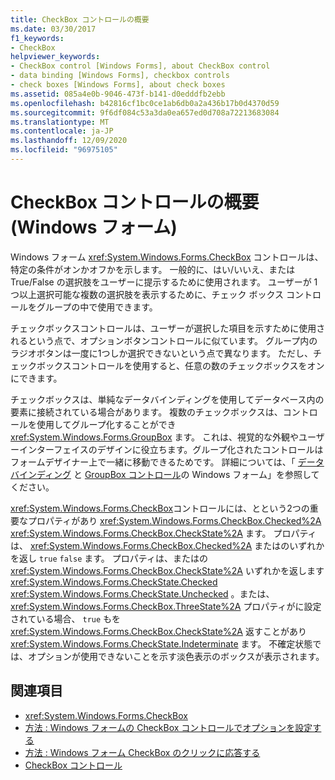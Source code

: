 ```yaml
---
title: CheckBox コントロールの概要
ms.date: 03/30/2017
f1_keywords:
- CheckBox
helpviewer_keywords:
- CheckBox control [Windows Forms], about CheckBox control
- data binding [Windows Forms], checkbox controls
- check boxes [Windows Forms], about check boxes
ms.assetid: 085a4e0b-9046-473f-b141-d0edddfb2ebb
ms.openlocfilehash: b42816cf1bc0ce1ab6db0a2a436b17b0d4370d59
ms.sourcegitcommit: 9f6df084c53a3da0ea657ed0d708a72213683084
ms.translationtype: MT
ms.contentlocale: ja-JP
ms.lasthandoff: 12/09/2020
ms.locfileid: "96975105"
---
```

# <a name="checkbox-control-overview-windows-forms"></a>CheckBox コントロールの概要 (Windows フォーム)
Windows フォーム <xref:System.Windows.Forms.CheckBox> コントロールは、特定の条件がオンかオフかを示します。 一般的に、はい/いいえ、または True/False の選択肢をユーザーに提示するために使用されます。 ユーザーが 1 つ以上選択可能な複数の選択肢を表示するために、チェック ボックス コントロールをグループの中で使用できます。  
  
 チェックボックスコントロールは、ユーザーが選択した項目を示すために使用されるという点で、オプションボタンコントロールに似ています。 グループ内のラジオボタンは一度に1つしか選択できないという点で異なります。 ただし、チェックボックスコントロールを使用すると、任意の数のチェックボックスをオンにできます。  
  
 チェックボックスは、単純なデータバインディングを使用してデータベース内の要素に接続されている場合があります。 複数のチェックボックスは、コントロールを使用してグループ化することができ <xref:System.Windows.Forms.GroupBox> ます。 これは、視覚的な外観やユーザーインターフェイスのデザインに役立ちます。グループ化されたコントロールはフォームデザイナー上で一緒に移動できるためです。 詳細については、「 [データバインディング](../windows-forms-data-binding.md) と [GroupBox コントロール](groupbox-control-windows-forms.md)の Windows フォーム」を参照してください。  
  
 <xref:System.Windows.Forms.CheckBox>コントロールには、とという2つの重要なプロパティがあり <xref:System.Windows.Forms.CheckBox.Checked%2A> <xref:System.Windows.Forms.CheckBox.CheckState%2A> ます。 プロパティは、 <xref:System.Windows.Forms.CheckBox.Checked%2A> またはのいずれかを返し `true` `false` ます。 プロパティは、またはの <xref:System.Windows.Forms.CheckBox.CheckState%2A> いずれかを返します <xref:System.Windows.Forms.CheckState.Checked> <xref:System.Windows.Forms.CheckState.Unchecked> 。または、 <xref:System.Windows.Forms.CheckBox.ThreeState%2A> プロパティがに設定されている場合、 `true` もを <xref:System.Windows.Forms.CheckBox.CheckState%2A> 返すことがあり <xref:System.Windows.Forms.CheckState.Indeterminate> ます。 不確定状態では、オプションが使用できないことを示す淡色表示のボックスが表示されます。  
  
## <a name="see-also"></a>関連項目

- <xref:System.Windows.Forms.CheckBox>
- [方法 : Windows フォームの CheckBox コントロールでオプションを設定する](how-to-set-options-with-windows-forms-checkbox-controls.md)
- [方法 : Windows フォーム CheckBox のクリックに応答する](how-to-respond-to-windows-forms-checkbox-clicks.md)
- [CheckBox コントロール](checkbox-control-windows-forms.md)
